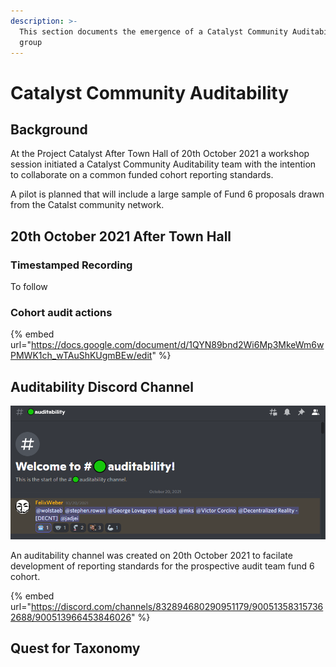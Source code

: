 ```yaml
---
description: >-
  This section documents the emergence of a Catalyst Community Auditability
  group
---
```


# Catalyst Community Auditability

## Background

At the Project Catalyst After Town Hall of 20th October 2021 a workshop session initiated a Catalyst Community Auditability team with the intention to collaborate on a common funded cohort reporting standards.

A pilot is planned that will include a large sample of Fund 6 proposals drawn from the Catalst community network.

## 20th October 2021 After Town Hall

### Timestamped Recording

To follow

### Cohort audit actions

{% embed url="https://docs.google.com/document/d/1QYN89bnd2Wi6Mp3MkeWm6wPMWK1ch_wTAuShKUgmBEw/edit" %}

## &#x20;Auditability Discord Channel

![Welcome to #auditability ](../.gitbook/assets/2021-10-22.png)

An auditability channel was created on 20th October 2021 to facilate development of reporting standards for the prospective audit team fund 6 cohort.

{% embed url="https://discord.com/channels/832894680290951179/900513583157362688/900513966453846026" %}

## **Quest for Taxonomy**

